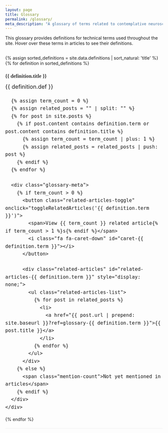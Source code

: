 ```yaml
---
layout: page
title: Glossary
permalink: /glossary/
meta_description: "A glossary of terms related to contemplative neuroscience, meditation practices, and neuroscience research methods."
---
```


This glossary provides definitions for technical terms used throughout the site. Hover over these terms in articles to see their definitions.

<div class="glossary-list">
{% assign sorted_definitions = site.data.definitions | sort_natural: 'title' %}
{% for definition in sorted_definitions %}
  <div id="{{ definition.term }}" class="glossary-item">
    <h3 class="glossary-term">{{ definition.title }}</h3>
    <div class="glossary-definition">
      {{ definition.def }}

      {% assign term_count = 0 %}
      {% assign related_posts = "" | split: "" %}
      {% for post in site.posts %}
        {% if post.content contains definition.term or post.content contains definition.title %}
          {% assign term_count = term_count | plus: 1 %}
          {% assign related_posts = related_posts | push: post %}
        {% endif %}
      {% endfor %}

      <div class="glossary-meta">
        {% if term_count > 0 %}
          <button class="related-articles-toggle" onclick="toggleRelatedArticles('{{ definition.term }}')">
            <span>View {{ term_count }} related article{% if term_count > 1 %}s{% endif %}</span>
            <i class="fa fa-caret-down" id="caret-{{ definition.term }}"></i>
          </button>

          <div class="related-articles" id="related-articles-{{ definition.term }}" style="display: none;">
            <ul class="related-articles-list">
              {% for post in related_posts %}
                <li>
                  <a href="{{ post.url | prepend: site.baseurl }}?ref=glossary-{{ definition.term }}">{{ post.title }}</a>
                </li>
              {% endfor %}
            </ul>
          </div>
        {% else %}
          <span class="mention-count">Not yet mentioned in articles</span>
        {% endif %}
      </div>
    </div>
  </div>
{% endfor %}
</div>

<style>
.glossary-list * {
  box-sizing: border-box;
}

.glossary-list {
  margin-top: 30px;
}

.glossary-item {
  margin-bottom: 30px;
  padding-bottom: 20px;
  border-bottom: 1px solid #eee;
}

.glossary-item:last-child {
  border-bottom: none;
}

.glossary-term {
  margin-bottom: 10px;
  color: #333;
  font-family: Merriweather, serif;
}

.glossary-definition {
  font-size: 18px;
  line-height: 1.6;
}

.glossary-meta {
  margin-top: 15px;
  font-size: 14px;
  color: #666;
}

.mention-count {
  font-style: italic;
  background-color: #f3f3f3;
  padding: 6px 10px;
  border-radius: 4px;
  display: inline-block;
  font-size: 14px;
}

.related-articles-toggle {
  width: 100%;
  text-align: left;
  background-color: #f9f0f5;
  color: #444;
  border: 1px solid #f1c4d6;
  border-radius: 4px;
  padding: 8px 12px;
  font-size: 14px;
  cursor: pointer;
  transition: all 0.2s ease;
  font-weight: normal;
  display: flex;
  justify-content: space-between;
  align-items: center;
  box-sizing: border-box;
}

.related-articles-toggle:hover {
  background-color: #f8e4ed;
  border-color: #e4a1bc;
}

.related-articles-toggle i {
  transition: transform 0.3s ease;
}

.related-articles-toggle span {
  flex: 1;
}

.related-articles {
  margin-top: 0;
  background-color: #fafafa;
  border-radius: 0 0 4px 4px;
  padding: 15px;
  border: 1px solid #f1c4d6;
  border-top: none;
  width: 100%;
  box-sizing: border-box;
}

.related-articles-list {
  list-style-type: none;
  padding: 0;
  margin: 0;
  width: 100%;
  box-sizing: border-box;
}

.related-articles-list li {
  padding: 8px 0;
  border-bottom: 1px dotted #eee;
  margin-left: 0 !important;
  font-size: 15px !important;
  line-height: 1.4 !important;
}

.related-articles-list li:last-child {
  border-bottom: none;
}

.related-articles-list li a {
  display: block;
  text-decoration: none;
  color: #333;
  padding: 2px 0;
  transition: color 0.2s ease;
}

.related-articles-list li a:hover {
  color: #d8517c;
  text-decoration: underline;
}
</style>

<script>
function toggleRelatedArticles(term) {
  const relatedArticlesElement = document.getElementById(`related-articles-${term}`);
  const caretIcon = document.getElementById(`caret-${term}`);
  const button = caretIcon.parentElement;

  // Close all other open lists first
  if (relatedArticlesElement.style.display === 'none') {
    const allLists = document.querySelectorAll('.related-articles');
    const allCarets = document.querySelectorAll('.related-articles-toggle i');
    const allButtons = document.querySelectorAll('.related-articles-toggle');

    allLists.forEach(list => {
      if (list.id !== `related-articles-${term}`) {
        list.style.display = 'none';
      }
    });

    allCarets.forEach(caret => {
      if (caret.id !== `caret-${term}`) {
        caret.style.transform = 'rotate(0deg)';
      }
    });

    allButtons.forEach(btn => {
      btn.style.borderRadius = '4px';
    });

    // Open the clicked list
    relatedArticlesElement.style.display = 'block';
    caretIcon.style.transform = 'rotate(180deg)';
    button.style.borderRadius = '4px 4px 0 0';
  } else {
    // Close the clicked list
    relatedArticlesElement.style.display = 'none';
    caretIcon.style.transform = 'rotate(0deg)';
    button.style.borderRadius = '4px';
  }
}

// Auto-open lists if hash fragment matches term
document.addEventListener('DOMContentLoaded', function() {
  const hash = window.location.hash.substring(1);
  if (hash) {
    const relatedArticlesElement = document.getElementById(`related-articles-${hash}`);
    const caretIcon = document.getElementById(`caret-${hash}`);

    if (relatedArticlesElement) {
      relatedArticlesElement.style.display = 'block';
      if (caretIcon) {
        caretIcon.style.transform = 'rotate(180deg)';
        const button = caretIcon.parentElement;
        if (button) {
          button.style.borderRadius = '4px 4px 0 0';
        }
      }

      // Scroll to the term with a small delay to ensure everything is rendered
      setTimeout(function() {
        const element = document.getElementById(hash);
        if (element) {
          element.scrollIntoView({behavior: 'smooth', block: 'start'});
        }
      }, 200);
    }
  }
});
</script>